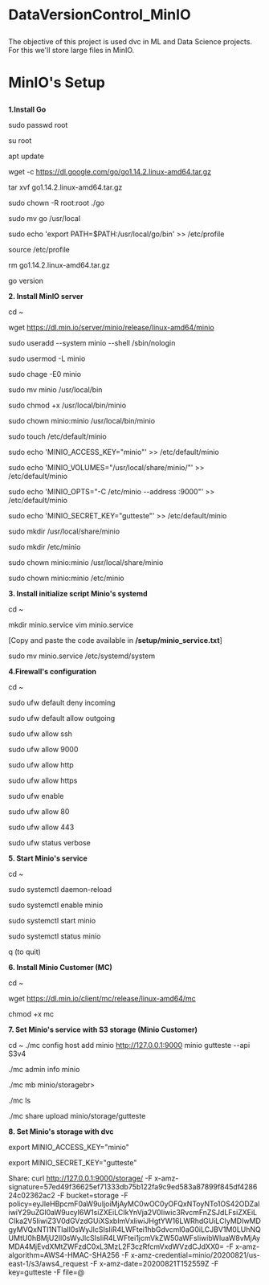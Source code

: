 # DataVersionControl_MinIO<br></p>
The objective of this project is used dvc in ML and Data Science projects. For this we'll store large files in MinIO.<br></p>

# MinIO's Setup <br></p>

**1.Install Go**<br></p>
sudo passwd root<br></p>
su root<br></p>

apt update<br></p>
wget -c https://dl.google.com/go/go1.14.2.linux-amd64.tar.gz<br></p>
tar xvf go1.14.2.linux-amd64.tar.gz<br></p>
sudo chown -R root:root ./go<br></p>
sudo mv go /usr/local<br></p>
sudo echo 'export PATH=$PATH:/usr/local/go/bin' >> /etc/profile<br></p>
source /etc/profile<br></p>
rm go1.14.2.linux-amd64.tar.gz<br></p>
go version<br></p>

**2. Install MinIO server** <br></p>
cd ~<br></p>
wget https://dl.min.io/server/minio/release/linux-amd64/minio<br></p>

sudo useradd --system minio --shell /sbin/nologin<br></p>
sudo usermod -L minio<br></p>
sudo chage -E0 minio<br></p>

sudo mv minio /usr/local/bin<br></p>
sudo chmod +x /usr/local/bin/minio<br></p>
sudo chown minio:minio /usr/local/bin/minio<br></p>

sudo touch /etc/default/minio<br></p>
sudo echo 'MINIO_ACCESS_KEY="minio"' >> /etc/default/minio<br></p>
sudo echo 'MINIO_VOLUMES="/usr/local/share/minio/"' >> /etc/default/minio<br></p>
sudo echo 'MINIO_OPTS="-C /etc/minio --address :9000"' >> /etc/default/minio<br></p>
sudo echo 'MINIO_SECRET_KEY="gutteste"' >> /etc/default/minio<br></p>

sudo mkdir /usr/local/share/minio<br></p>
sudo mkdir /etc/minio<br></p>

sudo chown minio:minio /usr/local/share/minio<br></p>
sudo chown minio:minio /etc/minio<br></p>

**3. Install initialize script Minio's systemd**<br></p>
cd ~<br></p>
mkdir minio.service
vim minio.service<br></p>
[Copy and paste the code available in **/setup/minio_service.txt**]<br></p>

sudo mv minio.service /etc/systemd/system<br></p>

**4.Firewall's  configuration**<br></p>
cd ~<br></p>
sudo ufw default deny incoming<br></p>
sudo ufw default allow outgoing<br></p>
sudo ufw allow ssh<br></p>
sudo ufw allow 9000<br></p>
sudo ufw allow http<br></p>
sudo ufw allow https<br></p>
sudo ufw enable<br></p>
sudo ufw allow 80<br></p>
sudo ufw allow 443<br></p>
sudo ufw status verbose<br></p>

**5. Start Minio's service**<br></p>
cd ~<br></p>
sudo systemctl daemon-reload<br></p>
sudo systemctl enable minio<br></p>
sudo systemctl start minio<br></p>
sudo systemctl status minio<br></p>
q (to quit)<br></p>

**6. Install Minio Customer (MC)**<br></p>
cd ~<br></p>
wget https://dl.min.io/client/mc/release/linux-amd64/mc<br></p>
chmod +x mc<br></p>

**7. Set Minio's service with S3 storage (Minio Customer)**<br></p>
cd ~
./mc config host add minio http://127.0.0.1:9000 minio gutteste --api S3v4<br></p>
./mc admin info minio<br></p>
./mc mb minio/storagebr></p>
./mc ls <br></p>
./mc share upload minio/storage/gutteste<br></p>

**8. Set Minio's storage with dvc**<br></p>
export MINIO_ACCESS_KEY="minio"<br></p>
export MINIO_SECRET_KEY="gutteste"<br></p>

Share: curl http://127.0.0.1:9000/storage/ -F x-amz-signature=57ed49f36625ef71333db75b122fa9c9ed583a87899f845df428624c02362ac2 -F bucket=storage -F policy=eyJleHBpcmF0aW9uIjoiMjAyMC0wOC0yOFQxNToyNTo1OS42ODZaIiwiY29uZGl0aW9ucyI6W1siZXEiLCIkYnVja2V0Iiwic3RvcmFnZSJdLFsiZXEiLCIka2V5IiwiZ3V0dGVzdGUiXSxbImVxIiwiJHgtYW16LWRhdGUiLCIyMDIwMDgyMVQxNTI1NTlaIl0sWyJlcSIsIiR4LWFtei1hbGdvcml0aG0iLCJBV1M0LUhNQUMtU0hBMjU2Il0sWyJlcSIsIiR4LWFtei1jcmVkZW50aWFsIiwibWluaW8vMjAyMDA4MjEvdXMtZWFzdC0xL3MzL2F3czRfcmVxdWVzdCJdXX0= -F x-amz-algorithm=AWS4-HMAC-SHA256 -F x-amz-credential=minio/20200821/us-east-1/s3/aws4_request -F x-amz-date=20200821T152559Z -F key=gutteste -F file=@<FILE><br></p>
